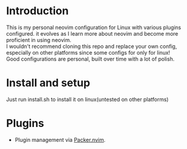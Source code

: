 # Introduction

This is my personal neovim configuration for Linux with various plugins configured. it evolves as I learn more about neovim and become more proficient in using neovim. <br />
I wouldn't recommend cloning this repo and replace your own config, especially on other platforms since some configs for only for linux! <br />
Good configurations are personal, built over time with a lot of polish.

# Install and setup

Just run install.sh to install it on linux(untested on other platforms)

# Plugins

+ Plugin management via [Packer.nvim](https://github.com/wbthomason/packer.nvim).


